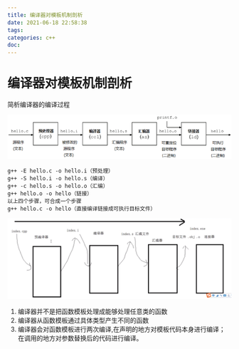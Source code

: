 ```yaml
---
title: 编译器对模板机制剖析
date: 2021-06-18 22:58:38
tags:
categories: c++
doc:
---
```


# 编译器对模板机制剖析

简析编译器的编译过程

![1624028370358](/images/javawz/1624028370358.png)





```
g++ -E hello.c -o hello.i（预处理）
g++ -S hello.i -o hello.s（编译）
g++ -c hello.s -o hello.o（汇编）
g++ hello.o -o hello（链接）
以上四个步骤，可合成一个步骤
g++ hello.c -o hello（直接编译链接成可执行目标文件）
```



![1624028541838](/images/javawz/1624028541838.png)



1. 编译器并不是把函数模板处理成能够处理任意类的函数
2. 编译器从函数模板通过具体类型产生不同的函数
3. 编译器会对函数模板进行两次编译,在声明的地方对模板代码本身进行编译；
在调用的地方对参数替换后的代码进行编译。



